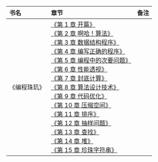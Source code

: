 |书名|章节|备注|
|:---|:--|:---:
《编程珠玑》|[《第 1 章 开篇》]()<br>[《第 2 章 啊哈！算法》]()<br>[《第 3 章 数据结构程序》]()<br>[《第 4 章 编写正确的程序》]()<br>[《第 5 章 编程中的次要问题》]()<br>[《第 6 章 性能透视》]()<br>[《第 7 章 封底计算》]()<br>[《第 8 章 算法设计技术》]()<br>[《第 9 章 代码优化》]()<br>[《第 10 章 压缩空间》]()<br>[《第 11 章 排序》]()<br>[《第 12 章 抽样问题》]()<br>[《第 13 章 查找》]()<br>[《第 14 章 堆》]()<br>[《第 15 章 珍珠字符串》]()<br>|

